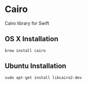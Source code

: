 # Cairo
Cairo library for Swift

## OS X Installation

`brew install cairo`

## Ubuntu Installation

`sudo apt-get install libcairo2-dev`